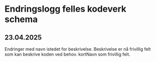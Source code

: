 # Endringslogg felles kodeverk schema

## 23.04.2025
Endringer med navn istedet for beskrivelse.
Beskrivelse er nå frivillig felt som kan beskrive koden ved behov.
kortNavn som frivillig felt.
